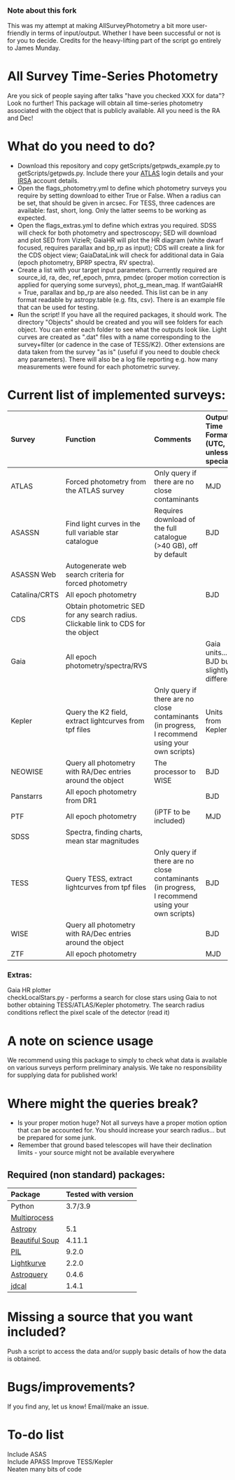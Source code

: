 ### Note about this fork
This was my attempt at making AllSurveyPhotometry a bit more user-friendly in terms of input/output. Whether I have been successful or not is for you to decide. Credits for the heavy-lifting part of the script go entirely to James Munday.

# All Survey Time-Series Photometry
Are you sick of people saying after talks "have you checked XXX for data"? Look no further! This package will obtain all time-series photometry associated with the object that is publicly available. All you need is the RA and Dec!

# What do you need to do?
- Download this repository and copy getScripts/getpwds_example.py to getScripts/getpwds.py. Include there your [ATLAS](https://fallingstar-data.com/forcedphot/) login details and your [IRSA](https://irsa.ipac.caltech.edu/Missions/ztf.html) account details.
- Open the flags_photometry.yml to define which photometry surveys you require by setting download to either True or False. When a radius can be set, that should be given in arcsec. For TESS, three cadences are available: fast, short, long. Only the latter seems to be working as expected.
- Open the flags_extras.yml to define which extras you required. SDSS will check for both photometry and spectroscopy; SED will download and plot SED from VizieR; GaiaHR will plot the HR diagram (white dwarf focused, requires parallax and bp_rp as input); CDS will create a link for the CDS object view; GaiaDataLink will check for additional data in Gaia (epoch photometry, BPRP spectra, RV spectra).
- Create a list with your target input parameters. Currently required are source_id, ra, dec, ref_epoch, pmra, pmdec (proper motion correction is applied for querying some surveys), phot_g_mean_mag. If wantGaiaHR = True, parallax and bp_rp are also needed. This list can be in any format readable by astropy.table (e.g. fits, csv). There is an example file that can be used for testing.
- Run the script! If you have all the required packages, it should work. The directory "Objects" should be created and you will see folders for each object. You can enter each folder to see what the outputs look like. Light curves are created as ".dat" files with a name corresponding to the survey+filter (or cadence in the case of TESS/K2). Other extensions are data taken from the survey "as is" (useful if you need to double check any parameters). There will also be a log file reporting e.g. how many measurements were found for each photometric survey.

# Current list of implemented surveys:  

| Survey      | Function  | Comments     |  Output Time Format (UTC, unless special)  |
| :---        |    :----   |    :----       | :----       |
| ATLAS        |    Forced photometry from the ATLAS survey     |    Only query if there are no close contaminants       | MJD |
| ASASSN        |    Find light curves in the full variable star catalogue     |    Requires download of the full catalogue (>40 GB), off by default  | BJD  |
| ASASSN Web        |    Autogenerate web search criteria for forced photometry   |           |
| Catalina/CRTS        |    All epoch photometry   | |    BJD       |
| CDS        |    Obtain photometric SED for any search radius. Clickable link to CDS for the object   |           |
| Gaia        |    All epoch photometry/spectra/RVS   |   | Gaia units... BJD but slightly different       |
| Kepler        |    Query the K2 field, extract lightcurves from tpf files    |       Only query if there are no close contaminants   (in progress, I recommend using your own scripts) | Units from Kepler |
| NEOWISE        |    Query all photometry with RA/Dec entries around the object   |          The processor to WISE |  BJD |
| Panstarrs        |    All epoch photometry from DR1   | |     BJD      |
| PTF        |    All epoch photometry   |          (iPTF to be included) |  MJD   |
| SDSS        |    Spectra, finding charts, mean star magnitudes   |           |
| TESS        |    Query TESS, extract lightcurves from tpf files   |        Only query if there are no close contaminants  (in progress, I recommend using your own scripts) | BJD |
| WISE        |    Query all photometry with RA/Dec entries around the object  | |    BJD       |
| ZTF        |    All epoch photometry  | |    MJD       |

### Extras:  
Gaia HR plotter  
checkLocalStars.py - performs a search for close stars using Gaia to not bother obtaining TESS/ATLAS/Kepler photometry. The search radius conditions reflect the pixel scale of the detector (read it)  

# A note on science usage
We recommend using this package to simply to check what data is available on various surveys perform preliminary analysis. We take no responsibility for supplying data for published work!

# Where might the queries break?
- Is your proper motion huge? Not all surveys have a proper motion option that can be accounted for. You should increase your search radius... but be prepared for some junk.
- Remember that ground based telescopes will have their declination limits - your source might not be available everywhere

## Required (non standard) packages:

| Package      | Tested with version  |
| :---        |    :----   |
| Python | 3.7/3.9 |
|[Multiprocess](https://pypi.org/project/multiprocess/)|  
|[Astropy](https://docs.astropy.org/en/stable/install.html)| 5.1 |   
|[Beautiful Soup](https://pypi.org/project/beautifulsoup4/)| 4.11.1 |  
|[PIL](https://pypi.org/project/Pillow/)| 9.2.0 |
|[Lightkurve](https://docs.lightkurve.org/about/install.html)| 2.2.0 |  
|[Astroquery](https://astroquery.readthedocs.io/en/latest/)|  0.4.6 |  
|[jdcal](https://pypi.org/project/jdcal/)| 1.4.1 |  

# Missing a source that you want included?
Push a script to access the data and/or supply basic details of how the data is obtained.

# Bugs/improvements?
If you find any, let us know! Email/make an issue.

# To-do list
Include ASAS  
Include APASS
Improve TESS/Kepler  
Neaten many bits of code
